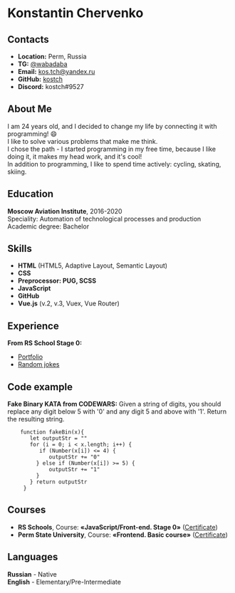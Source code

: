 # Konstantin Chervenko

## Contacts
* **Location:** Perm, Russia
* **TG:** [@wabadaba](https://t.me/wabadaba)
* **Email:** [kos.tch@yandex.ru](mailto:kos.tch@yandex.ru)
* **GitHub:** [kostch](https://github.com/kostch)
* **Discord:** kostch#9527

## About Me
I am 24 years old, and I decided to change my life by connecting it with programming! 😄  
I like to solve various problems that make me think.  
I chose the path - I started programming in my free time, because I like doing it, it makes my head work, and it's cool!  
In addition to programming, I like to spend time actively: cycling, skating, skiing.  

## Education
**Moscow Aviation Institute**, 2016-2020  
Speciality: Automation of technological processes and production  
Academic degree: Bachelor  

Skills
-
* **HTML** (HTML5, Adaptive Layout, Semantic Layout)
* **CSS**
* **Preprocessor: PUG, SCSS**
* **JavaScript**
* **GitHub**
* **Vue.js** (v.2, v.3, Vuex, Vue Router)

Experience
-
**From RS School Stage 0:**  
* [Portfolio](https://kostch.github.io/training/portfolio/)  
* [Random jokes](https://rolling-scopes-school.github.io/kostch-JSFEPRESCHOOL/random-jokes/)

Code example
-
**Fake Binary KATA from CODEWARS:** Given a string of digits, you should replace any digit below 5 with '0' and any digit 5 and above with '1'. Return the resulting string.

        function fakeBin(x){
           let outputStr = ""
           for (i = 0; i < x.length; i++) {
              if (Number(x[i]) <= 4) {
                 outputStr += "0"
             } else if (Number(x[i]) >= 5) {
                 outputStr += "1"
             }
           } return outputStr
         }

Courses
-
* **RS Schools**, Course: **«JavaScript/Front-end. Stage 0»** ([Certificate](https://app.rs.school/certificate/ro5saedz))
* **Perm State University**, Course: **«Frontend. Basic course»** ([Certificate](https://drive.google.com/file/d/1nKt1LZ19z6jJgrQIKaZwR53pmDBDuxNt/view))

Languages
-
**Russian** - Native  
**English** - Elementary/Pre-Intermediate